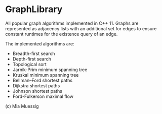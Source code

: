 # GraphLibrary

All popular graph algorithms implemented in C++ 11. Graphs are represented as adjacency lists with an additional set for edges to ensure constant runtimes for the existence query of an edge.

The implemented algorithms are:
* Breadth-first search
* Depth-first search
* Topological sort
* Jarnik-Prim minimum spanning tree
* Kruskal minimum spanning tree
* Bellman–Ford shortest paths
* Dijkstra shortest paths
* Johnson shortest paths
* Ford-Fulkerson maximal flow

(c) Mia Muessig

